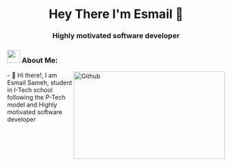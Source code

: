 <h1 align="center">Hey There I'm Esmail 👋</h1>
<h3 align="center">Highly motivated software developer</h3>

<!-- About Me Section -->
<div>
<h3>
<img src="https://media.giphy.com/media/ABiB3kRDZ9HQXsmb7b/giphy.gif" width="30">
  About Me:
</h3>
  </div>
  <img width="350" height="201.25" align="right" alt="Github" src="https://github.githubassets.com/images/modules/profile/profile-first-issue-dark.svg" />
- 👋 Hi there!, I am Esmail Sameh, student in I-Tech school following the P-Tech model and Highly motivated software developer
<br />
